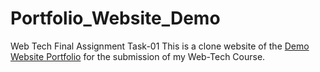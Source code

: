 # Portfolio_Website_Demo
Web Tech Final Assignment Task-01
This is a clone website of the [Demo Website Portfolio](https://wpportfolio.net/website-portfolio/?portfolio=coach) for the submission of my Web-Tech Course.  
